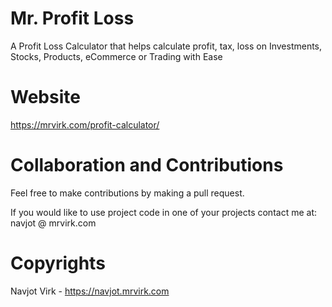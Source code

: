 # Mr. Profit Loss
A Profit Loss Calculator that helps calculate profit, tax, loss on Investments, Stocks, Products, eCommerce or Trading with Ease

# Website
https://mrvirk.com/profit-calculator/

# Collaboration and Contributions
Feel free to make contributions by making a pull request.

If you would like to use project code in one of your projects contact me at: navjot @ mrvirk.com

# Copyrights
Navjot Virk - https://navjot.mrvirk.com
